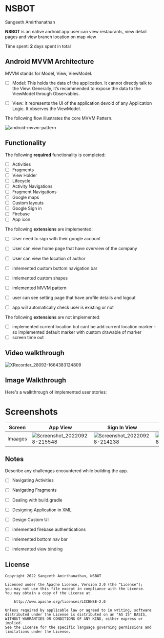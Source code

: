 # NSBOT 
 
Sangeeth Amirthanathan

**NSBOT** is an native android app user can view restaurants, view detail pages and view branch location on map view

Time spent: **2** days spent in total

## Android MVVM Architecture

MVVM stands for Model, View, ViewModel.

* [ ] Model: This holds the data of the application. It cannot directly talk to the View. Generally, it’s recommended to expose the data to the ViewModel through Observables.

* [ ] View: It represents the UI of the application devoid of any Application Logic. It observes the ViewModel.

The following flow illustrates the core MVVM Pattern.

![android-mvvm-pattern](https://user-images.githubusercontent.com/42418189/186920956-39430cc6-9eab-4b5a-86fc-c9cba4b72e3b.png)

## Functionality 

The following **required** functionality is completed:

* [ ] Activities
* [ ] Fragments
* [ ] View Holder
* [ ] Lifecycle
* [ ] Activity Navigations
* [ ] Fragment Navigations
* [ ] Google maps
* [ ] Custom layouts
* [ ] Google Sign in
* [ ] Firebase
* [ ] App icon

The following **extensions** are implemented:

* [ ] User need to sign with their google account
* [ ] User can view home page that have overview of the company
* [ ] User can view the location of author
* [ ] imlemented custom bottom navigation bar
* [ ] imlemented custom shapes
* [ ] imlemented MVVM pattern
* [ ] user can see setting page that have profile details and logout 
* [ ] app will automatically check user is existing or not 


The following **extensions** are not implemented:

* [ ] implemented current location but cant be add current location marker - so implemented default marker with custom drawable of marker
* [ ] screen time out 

## Video walkthrough

![XRecorder_28092-1664383124809](https://user-images.githubusercontent.com/42418189/192840026-7d359e70-a169-4006-b290-1334bca3d991.gif)

## Image Walkthrough

Here's a walkthrough of implemented user stories:

# Screenshots
Screen | App View | Sign In View | Home View | Location View | Setting View 
--- | --- | --- | --- | --- | --- |
Imaages | ![Screenshot_20220928-215548](https://user-images.githubusercontent.com/42418189/192835293-674add0d-e87f-4c2c-9a3f-7c7a6a56bf5a.png) | ![Screenshot_20220928-214238](https://user-images.githubusercontent.com/42418189/192835727-cffc0a9f-c9d5-470a-aa39-37790485dadc.png) | ![Screenshot_20220928-213058](https://user-images.githubusercontent.com/42418189/192835943-c57204e6-0e18-4949-8e1b-7542f0ebb6c3.png) | ![Screenshot_20220928-214224](https://user-images.githubusercontent.com/42418189/192836139-8c0bf41f-c072-4a5f-a02f-5fcff4376413.png) | ![Screenshot_20220928-214232](https://user-images.githubusercontent.com/42418189/192836382-048efb58-e4e8-43ad-969e-7d0cb637aef2.png) |


## Notes

Describe any challenges encountered while building the app.

* [ ] Navigating Activities
* [ ] Navigating Fragments
* [ ] Dealing with build.gradle
* [ ] Designing Application in XML
* [ ] Design Custom UI
* [ ] imlemented firebase authentications
* [ ] imlemented bottom nav bar 
* [ ] imlemented view binding


## License

    Copyright 2022 Sangeeth Amirthanathan, NSBOT

    Licensed under the Apache License, Version 2.0 (the "License");
    you may not use this file except in compliance with the License.
    You may obtain a copy of the License at

        http://www.apache.org/licenses/LICENSE-2.0

    Unless required by applicable law or agreed to in writing, software
    distributed under the License is distributed on an "AS IS" BASIS,
    WITHOUT WARRANTIES OR CONDITIONS OF ANY KIND, either express or implied.
    See the License for the specific language governing permissions and
    limitations under the License.
